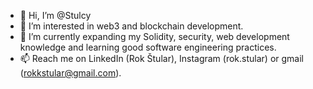 - 👋 Hi, I’m @Stulcy
- 👀 I’m interested in web3 and blockchain development.
- 🌱 I’m currently expanding my Solidity, security, web development knowledge and learning good software engineering practices.
- 📫 Reach me on LinkedIn (Rok Štular), Instagram (rok.stular) or gmail (rokkstular@gmail.com).


<!---
Stulcy/Stulcy is a ✨ special ✨ repository because its `README.md` (this file) appears on your GitHub profile.
You can click the Preview link to take a look at your changes.
--->
